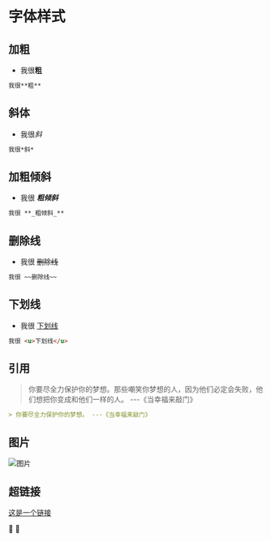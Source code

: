 # 字体样式

## 加粗

- 我很**粗**

```md
我很**粗**
```

## 斜体

- 我很*斜*

```md
我很*斜*
```

## 加粗倾斜

- 我很 **_粗倾斜_**

```md
我很 **_粗倾斜_**
```

## 删除线

- 我很 ~~删除线~~

```md
我很 ~~删除线~~
```

## 下划线

- 我很 <u>下划线</u>

```md
我很 <u>下划线</u>
```

## 引用

> 你要尽全力保护你的梦想。那些嘲笑你梦想的人，因为他们必定会失败，他们想把你变成和他们一样的人。 ---《当幸福来敲门》

```md
> 你要尽全力保护你的梦想。 ---《当幸福来敲门》
```
## 图片

![图片]('https://picsum.photos/200/300')

## 超链接

[这是一个链接](https://www.baidu.com) 

:tada: :100: